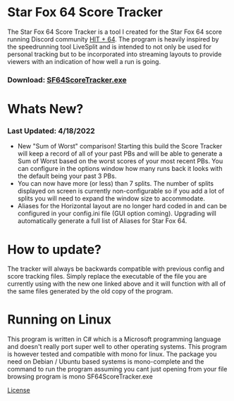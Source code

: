 # Star Fox 64 Score Tracker
The Star Fox 64 Score Tracker is a tool I created for the Star Fox 64 score running Discord community [HIT + 64](https://discord.gg/k2JnzC4). The program is heavily inspired by the speedrunning tool LiveSplit and is intended to not only be used for personal tracking but to be incorporated into streaming layouts to provide viewers with an indication of how well a run is going.

### Download: [SF64ScoreTracker.exe](https://drazil100.bitbucket.io/SF64ScoreTracker.exe) 

# Whats New?

### Last Updated: 4/18/2022

- New "Sum of Worst" comparison! Starting this build the Score Tracker will keep a record of all of your past PBs and will be able to generate a Sum of Worst based on the worst scores of your most recent PBs. You can configure in the options window how many runs back it looks with the default being your past 3 PBs.
- You can now have more (or less) than 7 splits. The number of splits displayed on screen is currently non-configurable so if you add a lot of splits you will need to expand the window size to accommodate.
- Aliases for the Horizontal layout are no longer hard coded in and can be configured in your config.ini file (GUI option coming). Upgrading will automatically generate a full list of Aliases for Star Fox 64.

# How to update?
The tracker will always be backwards compatible with previous config and score tracking files. Simply replace the executable of the file you are currently using with the new one linked above and it will function with all of the same files generated by the old copy of the program. 

# Running on Linux
This program is written in C# which is a Microsoft programming language and doesn't really port super well to other operating systems. This program is however tested and compatible with mono for linux. The package you need on Debian / Ubuntu based systems is mono-complete and the command to run the program assuming you cant just opening from your file browsing program is mono SF64ScoreTracker.exe

[License](LICENSE.md)


